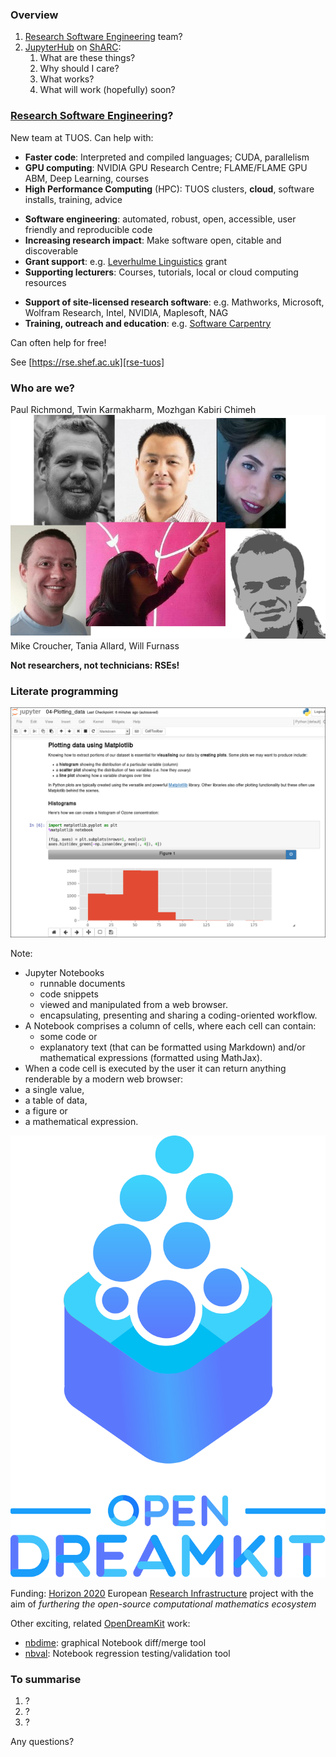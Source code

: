 ### Overview

1. [Research Software Engineering][rse-tuos] team?
1. [JupyterHub][jupyterhub-docs] on [ShARC][sharc-docs]: 
    1. What are these things?
    1. Why should I care?
    1. What works?
    1. What will work (hopefully) soon?

[jupyterhub-docs]: https://jupyterhub.readthedocs.io/en/latest/ "JupyterHub documentation"
[rse-tuos]: http://rse.shef.ac.uk/ "University of Sheffield's Research Software Engineering (RSE) team"
[sharc-docs]: http://docs.hpc.shef.ac.uk/en/latest/sharc/ "ShARC computer cluster"



### [Research Software Engineering][rse-tuos]?

New team at TUOS.  Can help with:

* **Faster code**: Interpreted and compiled languages; CUDA, parallelism 
* **GPU computing**: NVIDIA GPU Research Centre; FLAME/FLAME GPU ABM, Deep Learning, courses 
* **High Performance Computing** (HPC): TUOS clusters, **cloud**, software installs, training, advice  

[rse-tuos]: http://rse.shef.ac.uk/ "University of Sheffield's Research Software Engineering (RSE) team"



* **Software engineering**: automated, robust, open, accessible, user friendly and reproducible code 
* **Increasing research impact**: Make software open, citable and discoverable 
* **Grant support**: e.g. [Leverhulme Linguistics][dagmar-project] grant
* **Supporting lecturers**: Courses, tutorials, local or cloud computing resources

[dagmar-project]: http://rse.shef.ac.uk/blog/linuistics_grant_2016/



* **Support of site-licensed research software**: e.g. Mathworks, Microsoft, Wolfram Research, Intel, NVIDIA, Maplesoft, NAG
* **Training, outreach and education**: e.g. [Software Carpentry][soft-carp]

[soft-carp]: https://software-carpentry.org/lessons/

Can often help for free! 

See [https://rse.shef.ac.uk][rse-tuos] 

[rse-tuos]: http://rse.shef.ac.uk/ "University of Sheffield's Research Software Engineering (RSE) team"



### Who are we?

Paul Richmond, Twin Karmakharm, Mozhgan Kabiri Chimeh
<img src="resources/rse-team.png" alt="TUOS RSE team" id="rse-team" />
Mike Croucher, Tania Allard, Will Furnass

**Not researchers, not technicians: RSEs!**



### Literate programming

<img src="resources/jupyter_notebook_example.png" alt="Jupyter Notebook example" id="jupyter-nb-ex" />

Note:

* Jupyter Notebooks
    * runnable documents 
    * code snippets 
    * viewed and manipulated from a web browser. 
    * encapsulating, presenting and sharing a coding-oriented workflow. 
* A Notebook comprises a column of cells, where each cell can contain:
    * some code or
    * explanatory text (that can be formatted using Markdown) and/or mathematical expressions (formatted using MathJax).
* When a code cell is executed by the user it can return anything renderable by a modern web browser:
* a single value,
* a table of data,
* a figure or
* a mathematical expression.




<!-- OpenDreamKit -->
<img src="resources/odk-logo.svg" alt="OpenDreamKit logo" id="odk-logo" />

Funding: [Horizon 2020][h2020] European [Research Infrastructure][eu-res-infra] project
with the aim of *furthering the open-source computational mathematics ecosystem*

Other exciting, related [OpenDreamKit][odk] work:

* [nbdime][nbdime]: graphical Notebook diff/merge tool
* [nbval][nbval]: Notebook regression testing/validation tool

[odk]: http://opendreamkit.org/ 
[h2020]: https://ec.europa.eu/programmes/horizon2020/
[eu-res-infra]:_https://ec.europa.eu/programmes/horizon2020/en/h2020-section/european-research-infrastructures-including-e-infrastructures
[nbdime]: https://nbdime.readthedocs.io/en/latest/
[nbval]: https://github.com/computationalmodelling/nbval



### To summarise

1. ?
1. ?
1. ?

Any questions?
